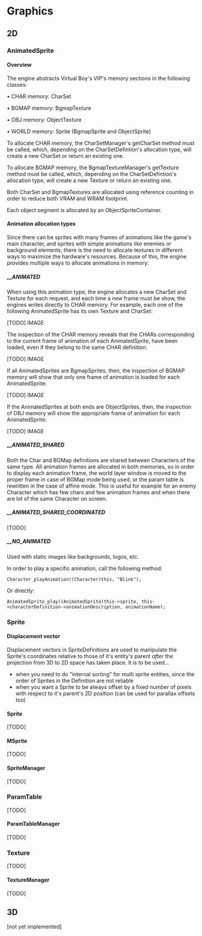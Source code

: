 Graphics
========


2D
--


### AnimatedSprite

#### Overview

The engine abstracts Virtual Boy's VIP's memory sections in the following classes:

•	CHAR memory: CharSet

•	BGMAP memory: BgmapTexture

•	OBJ memory: ObjectTexture

•	WORLD memory: Sprite (BgmapSprite and ObjectSprite)

To allocate CHAR memory, the CharSetManager's getCharSet method must be called, which, depending on the CharSetDefintion's allocation type, will create a new CharSet or return an existing one.

To allocate BGMAP memory, the BgmapTextureManager's getTexture method must be called, which, depending on the CharSetDefintion's allocation type, will create a new Texture or return an existing one.

Both CharSet and BgmapTextures are allocated using reference counting in order to reduce both VRAM and WRAM footprint.

Each object segment is allocated by an ObjectSpriteContainer.


#### Animation allocation types

Since there can be sprites with many frames of animations like the game's main character, and sprites with simple animations like enemies or background elements, there is the need to allocate textures in different ways to maximize the hardware's resources. Because of this, the engine provides multiple ways to allocate animations in memory:


##### __ANIMATED

When using this animation type, the engine allocates a new CharSet and Texture for each request, and each time a new frame must be show, the engines writes directly to CHAR memory.
For example, each one of the following AnimatedSprite has its own Texture and CharSet:

[TODO] IMAGE

The inspection of the CHAR memory reveals that the CHARs corresponding to the current frame of animation of each AnimatedSprite, have been loaded, even if they belong to the same CHAR definition:

[TODO] IMAGE

If all AnimatedSprites are BgmapSprites, then, the inspection of BGMAP memory will show that only one frame of animation is loaded for each AnimatedSprite:

[TODO] IMAGE

If the AnimatedSprites at both ends are ObjectSprites, then, the inspection of OBJ memory will show the appropriate frame of animation for each AnimatedSprite:

[TODO] IMAGE



##### __ANIMATED_SHARED

Both the Char and BGMap definitions are shared between Characters of the same type. All animation frames are allocated in both memories, so in order to display each animation frame, the world layer window is moved to the proper frame in case of BGMap mode being used, or the param table is rewritten in the case of affine mode. This is useful for example for an enemy Character which has few chars and few animation frames and when there are lot of the same Character on screen.


##### __ANIMATED_SHARED_COORDINATED

[TODO]


##### __NO_ANIMATED

Used with static images like backgrounds, logos, etc.


In order to play a specific animation, call the following method:

    Character_playAnimation((Character)this, "Blink");

Or directly:

    AnimatedSprite_play((AnimatedSprite)this->sprite, this->characterDefinition->animationDescription, animationName); 


### Sprite

#### Displacement vector

Displacement vectors in SpriteDefinitions are used to manipulate the Sprite's coordinates relative to those of it's entity's parent <i>after</i> the projection from 3D to 2D space has taken place. It is to be used...

- when you need to do "internal sorting" for multi sprite entities, since the order of Sprites in the Definition are not reliable
- when you want a Sprite to be always offset by a fixed number of pixels with respect to it's parent's 2D position (can be used for parallax offsets too)


#### Sprite

[TODO]


#### MSprite

[TODO]


#### SpriteManager

[TODO]


### ParamTable

[TODO]


#### ParamTableManager

[TODO]


### Texture

[TODO]


#### TextureManager

[TODO]


3D
--

[not yet implemented]
